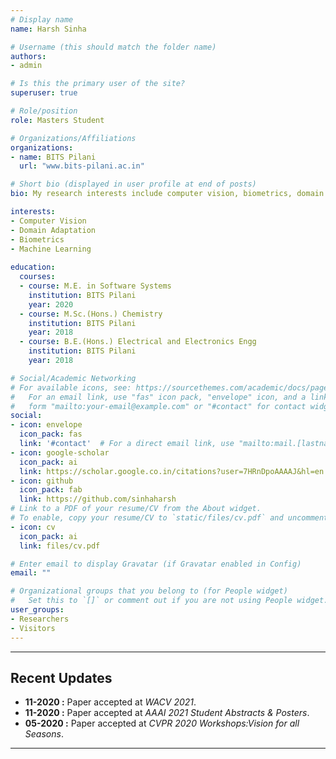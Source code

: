 ```yaml
---
# Display name
name: Harsh Sinha

# Username (this should match the folder name)
authors:
- admin

# Is this the primary user of the site?
superuser: true

# Role/position
role: Masters Student

# Organizations/Affiliations
organizations:
- name: BITS Pilani
  url: "www.bits-pilani.ac.in"

# Short bio (displayed in user profile at end of posts)
bio: My research interests include computer vision, biometrics, domain adaptation, machine learning.

interests:
- Computer Vision
- Domain Adaptation
- Biometrics
- Machine Learning
 
education:
  courses:
  - course: M.E. in Software Systems
    institution: BITS Pilani
    year: 2020
  - course: M.Sc.(Hons.) Chemistry
    institution: BITS Pilani
    year: 2018
  - course: B.E.(Hons.) Electrical and Electronics Engg
    institution: BITS Pilani
    year: 2018

# Social/Academic Networking
# For available icons, see: https://sourcethemes.com/academic/docs/page-builder/#icons
#   For an email link, use "fas" icon pack, "envelope" icon, and a link in the
#   form "mailto:your-email@example.com" or "#contact" for contact widget.
social:
- icon: envelope
  icon_pack: fas
  link: '#contact'  # For a direct email link, use "mailto:mail.[lastname].[firstname]@gmail.com".
- icon: google-scholar
  icon_pack: ai
  link: https://scholar.google.co.in/citations?user=7HRnDpoAAAAJ&hl=en
- icon: github
  icon_pack: fab
  link: https://github.com/sinhaharsh
# Link to a PDF of your resume/CV from the About widget.
# To enable, copy your resume/CV to `static/files/cv.pdf` and uncomment the lines below.
- icon: cv
  icon_pack: ai
  link: files/cv.pdf

# Enter email to display Gravatar (if Gravatar enabled in Config)
email: ""

# Organizational groups that you belong to (for People widget)
#   Set this to `[]` or comment out if you are not using People widget.
user_groups:
- Researchers
- Visitors
---
```


_________________
## **Recent Updates**
- **11-2020 :** Paper accepted at *WACV 2021*.
- **11-2020 :** Paper accepted at *AAAI 2021 Student Abstracts & Posters*.
- **05-2020 :** Paper accepted at *CVPR 2020 Workshops:Vision for all Seasons*.
_________________